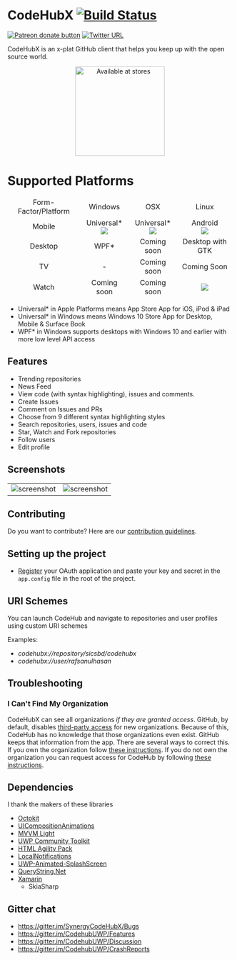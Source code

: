 # CodeHubX [![Build Status](https://dev.azure.com/sicstechgithub/CodeHubX/_apis/build/status/Build)](https://dev.azure.com/sicstechgithub/CodeHubX/_build/latest?definitionId=2)
<span class="badge-patreon"><a href="https://www.patreon.com/aalok05" title="Donate to this project using Patreon"><img src="https://img.shields.io/badge/patreon-donate-yellow.svg" alt="Patreon donate button" /></a></span>
[![Twitter URL](https://img.shields.io/badge/tweet-%40rafsanulhasan-blue.svg?style=social&style=flat-square)](https://twitter.com/rafsanulhasan)

CodeHubX is an x-plat GitHub client that helps you keep up with the open source world.

<p align="center">
    <a href="https://www.microsoft.com/store/apps/9nblggh52tbd?ocid=badge"><img src="https://www.github.com/sics/codehubx/tree/dev/Codehubx/assets/images/unified storelogo.jpg" alt="Available at stores" width='200' /></a>
</p>

# Supported Platforms

<table style='text-align:center'>
    <thead>
        <tr>
            <td>Form-Factor/Platform</td>
            <td>Windows</td>
            <td>OSX</td>
            <td>Linux</td>
        </tr>
    <thead>
    <tr>
        <td>Mobile</td>
        <td>Universal*<br/><img src='https://build.appcenter.ms/v0.1/apps/b2b123d2-65a1-4e0e-af48-6252bd4d335f/branches/dev/badge'/></td>
        <td>Universal*<br/><img src='https://build.appcenter.ms/v0.1/apps/95af53c2-f347-483c-95a0-1f9c33fdb89d/branches/dev/badge'/></td>
        <td>Android<br/><img src='https://build.appcenter.ms/v0.1/apps/7965f46a-842c-4cce-b0bc-4ba627837cc4/branches/dev/badge'/></td></td>
    </tr>
    <tr>
        <td>Desktop</td>
        <td>WPF*</td>
        <td>Coming soon</td>
        <td>Desktop with GTK</td>
    </tr>
    <tr>
        <td>TV</td>
        <td>-</td>
        <td>Coming soon</td>
        <td>Coming Soon</td>
    </tr>
    <tr>
        <td>Watch</td>
        <td>Coming soon</td>
        <td>Coming soon</td>
        <td><img src='https://build.appcenter.ms/v0.1/apps/b2b123d2-65a1-4e0e-af48-6252bd4d335f/branches/dev/badge'/></td>
    </tr>
</table>

* Universal* in Apple Platforms means App Store App for iOS, iPod & iPad
* Universal* in Windows means Windows 10 Store App for Desktop, Mobile & Surface Book
* WPF* in Windows supports desktops with Windows 10 and earlier with more low level API access

## Features
* Trending repositories
* News Feed
* View code (with syntax highlighting), issues and comments.
* Create Issues
* Comment on Issues and PRs
* Choose from 9 different syntax highlighting styles
* Search repositories, users, issues and code
* Star, Watch and Fork repositories
* Follow users
* Edit profile

## Screenshots

|               |                   |
|:-------------:| :----------------:|
| ![screenshot](https://raw.githubusercontent.com/sicsbd/CodeHubX/dev/ScreenShots/repoView.PNG)  | ![screenshot](https://raw.githubusercontent.com/sicsbd/CodeHubX/dev/ScreenShots/trending.PNG) |


## Contributing
Do you want to contribute? Here are our [contribution guidelines](https://github.com/sicsbd/CodeHubX/blob/master/CONTRIBUTING.md).

## Setting up the project
* [Register](https://github.com/settings/developers) your OAuth application and paste your key and secret in the `app.config` file in the root of the project.

## URI Schemes
You can launch CodeHub and navigate to repositories and user profiles using custom URI schemes

Examples:
- _codehubx://repository/sicsbd/codehubx_
- _codehubx://user/rafsanulhasan_

## Troubleshooting

### I Can't Find My Organization

CodeHubX can see all organizations *if they are granted access*. GitHub, by default, disables [third-party access](https://help.github.com/articles/about-third-party-application-restrictions/) for new organizations. Because of this, CodeHub has no knowledge that those organizations even exist. GitHub keeps that information from the app. There are several ways to correct this. If you own the organization follow [these instructions](https://help.github.com/articles/enabling-third-party-application-restrictions-for-your-organization/). If you do not own the organization you can request access for CodeHub by following [these instructions](https://help.github.com/articles/requesting-organization-approval-for-third-party-applications/).

## Dependencies
I thank the makers of these libraries
* [Octokit](https://github.com/octokit/octokit.net)
* [UICompositionAnimations](https://github.com/Sergio0694/UICompositionAnimations)
* [MVVM Light](https://www.nuget.org/packages/MvvmLightLibs/)
* [UWP Community Toolkit](https://github.com/Microsoft/UWPCommunityToolkit)
* [HTML Agility Pack](https://www.nuget.org/packages/HtmlAgilityPack)
* [LocalNotifications](https://github.com/RavinduL/LocalNotifications)
* [UWP-Animated-SplashScreen](https://github.com/XamlBrewer/UWP-Animated-SplashScreen)
* [QueryString.Net](https://www.github.com/WindowsNotifications/QueryString.Net)
* [Xamarin](https://visualstudio.microsoft.com/xamarin/)
  - SkiaSharp   

## Gitter chat
* https://gitter.im/SynergyCodeHubX/Bugs
* https://gitter.im/CodehubUWP/Features
* https://gitter.im/CodehubUWP/Discussion
* https://gitter.im/CodehubUWP/CrashReports
